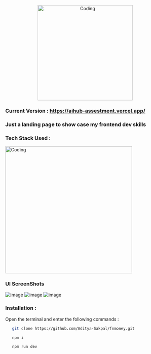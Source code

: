 <p align="center">
  <img alt="Coding" width="300" src="https://github.com/user-attachments/assets/e6bf1759-d724-43bd-a1cf-a3029ba75768" >
</p>


### Current Version : https://aihub-assestment.vercel.app/

### Just a landing page to show case my frontend dev skills 

### Tech Stack Used : 
<img alt="Coding" align="center" width="400" src="https://github.com/user-attachments/assets/96010a32-d44a-4ff9-839e-b5772eb836e4" >


### UI ScreenShots
![image](https://github.com/user-attachments/assets/e7b9355c-87c5-4cfb-ae08-be59ac6721e8)
![image](https://github.com/user-attachments/assets/0dbe6d35-54d7-4577-a172-18a685de87c3)
![image](https://github.com/user-attachments/assets/16331657-e233-4d6b-91dc-64c7f9154ec8)



### Installation :
Open the terminal and enter the following commands : 
```bash
   git clone https://github.com/Aditya-Sakpal/fnmoney.git
```
```bash
   npm i 
```
```bash
   npm run dev
```
